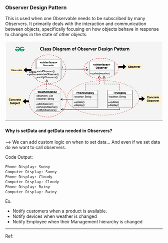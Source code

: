 ### Observer Design Pattern

This is used when one Observable needs to be subscribed by many Observers.
It primarily deals with the interaction and communication between objects, 
specifically focusing on how objects behave in response to changes in the state of other objects.

![img.png](../Assets/observableDesignPattern.png)

#### Why is setData and getData needed in Observers?
--> We can add custom logic on when to set data... And even if we set data do we want to call observers.

Code Output:
```agsl
Phone Display: Sunny
Computer Display: Sunny
Phone Display: Cloudy
Computer Display: Cloudy
Phone Display: Rainy
Computer Display: Rainy
```

Ex.
- Notify customers when a product is available.
- Notify devices when weather is changed
- Notify Employee when their Management hierarchy is changed



---

Ref:
